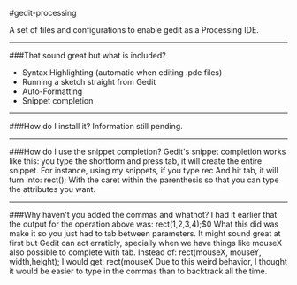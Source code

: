 #gedit-processing

A set of files and configurations to enable gedit as a Processing IDE.

---

###That sound great but what is included?
- Syntax Highlighting (automatic when editing .pde files)
- Running a sketch straight from Gedit
- Auto-Formatting
- Snippet completion

---
###How do I install it?
Information still pending.


---

###How do I use the snippet completion?
Gedit's snippet completion works like this: you type the shortform and press tab, it will create the entire snippet. For instance, using my snippets, if you type
		rec
And hit tab, it will turn into:
		rect();
With the caret within the parenthesis so that you can type the attributes you want.

---

###Why haven't you added the commas and whatnot?
I had it earlier that the output for the operation above was:
		rect($1,$2,$3,$4);$0
What this did was make it so you just had to tab between parameters. It might sound great at first but Gedit can act erraticly, specially when we have things like mouseX also possible to complete with tab. Instead of:
		rect(mouseX, mouseY, width,height);
I would get:
		rect(mouseX
Due to this weird behavior, I thought it would be easier to type in the commas than to backtrack all the time.